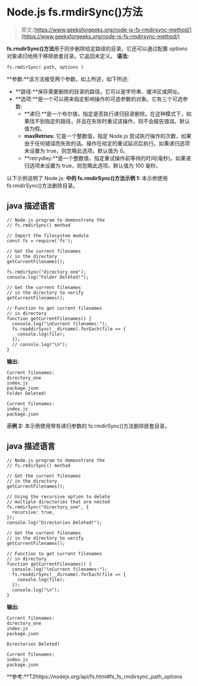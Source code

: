 # Node.js fs.rmdirSync()方法

> 原文:[https://www.geeksforgeeks.org/node-js-fs-rmdirsync-method/](https://www.geeksforgeeks.org/node-js-fs-rmdirsync-method/)

**fs.rmdirSync()方法**用于同步删除给定路径的目录。它还可以通过配置 options 对象递归地用于移除嵌套目录。它返回未定义。
**语法:**

```
fs.rmdirSync( path, options )
```

**参数:**该方法接受两个参数，如上所述，如下所述:

*   **路径:**保存需要删除的目录的路径。它可以是字符串、缓冲区或网址。
*   **选项:**是一个可以用来指定影响操作的可选参数的对象。它有三个可选参数:
    *   **递归:**是一个布尔值，指定是否执行递归目录删除。在这种模式下，如果找不到指定的路径，并且在失败时重试该操作，则不会报告错误。默认值为假。
    *   **maxRetries:** 它是一个整数值，指定 Node.js 尝试执行操作的次数，如果由于任何错误而失败的话。操作在给定的重试延迟后执行。如果递归选项未设置为 true，则忽略此选项。默认值为 0。
    *   **retrydley:**是一个整数值，指定重试操作前等待的时间(毫秒)。如果递归选项未设置为 true，则忽略此选项。默认值为 100 毫秒。

以下示例说明了 Node.js:
**中的 **fs.rmdirSync()方法**示例 1:** 本示例使用 fs.rmdirSync()方法删除目录。

## java 描述语言

```
// Node.js program to demonstrate the
// fs.rmdirSync() method

// Import the filesystem module
const fs = require('fs');

// Get the current filenames
// in the directory
getCurrentFilenames();

fs.rmdirSync("directory_one");
console.log("Folder Deleted!");

// Get the current filenames
// in the directory to verify
getCurrentFilenames();

// Function to get current filenames
// in directory
function getCurrentFilenames() {
  console.log("\nCurrent filenames:");
  fs.readdirSync(__dirname).forEach(file => {
    console.log(file);
  });
  // console.log("\n");
}
```

**输出:**

```
Current filenames:
directory_one
index.js
package.json
Folder Deleted!

Current filenames:
index.js
package.json
```

**示例 2:** 本示例使用带有递归参数的 fs.rmdirSync()方法删除嵌套目录。

## java 描述语言

```
// Node.js program to demonstrate the
// fs.rmdirSync() method

// Get the current filenames
// in the directory
getCurrentFilenames();

// Using the recursive option to delete
// multiple directories that are nested
fs.rmdirSync("directory_one", {
  recursive: true,
});
console.log("Directories Deleted!");

// Get the current filenames
// in the directory to verify
getCurrentFilenames();

// Function to get current filenames
// in directory
function getCurrentFilenames() {
  console.log("\nCurrent filenames:");
  fs.readdirSync(__dirname).forEach(file => {
    console.log(file);
  });
  console.log("\n");
}
```

**输出:**

```
Current filenames:
directory_one
index.js
package.json

Directories Deleted!

Current filenames:
index.js
package.json
```

**参考:**T2https://nodejs.org/api/fs.html#fs_fs_rmdirsync_path_options